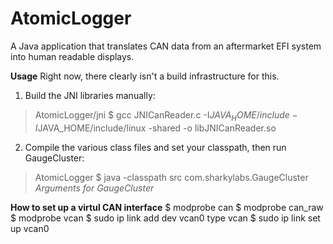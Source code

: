 # AtomicLogger
A Java application that translates CAN data from an aftermarket EFI system into human readable displays.

**Usage**
Right now, there clearly isn't a build infrastructure for this. 

1. Build the JNI libraries manually:
> AtomicLogger/jni $ gcc JNICanReader.c -I$JAVA_HOME/include -I$JAVA_HOME/include/linux -shared -o libJNICanReader.so
2. Compile the various class files and set your classpath, then run GaugeCluster:
> AtomicLogger $ java -classpath src com.sharkylabs.GaugeCluster
*Arguments for GaugeCluster*



**How to set up a virtul CAN interface**
$ modprobe can
$ modprobe can_raw
$ modprobe vcan
$ sudo ip link add dev vcan0 type vcan
$ sudo ip link set up vcan0


